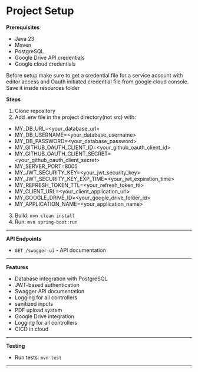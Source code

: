 # Project Setup

**Prerequisites**
- Java 23
- Maven
- PostgreSQL
- Google Drive API credentials
- Google cloud credentials

Before setup make sure to get a credential file for a service account with editor 
access and Oauth initiated credential file from google cloud console.
Save it inside resources folder

**Steps**
1. Clone repository
2. Add .env file in the project directory(not src) with:
- MY_DB_URL=<your_database_url>
- MY_DB_USERNAME=<your_database_username>
- MY_DB_PASSWORD=<your_database_password>
- MY_GITHUB_OAUTH_CLIENT_ID=<your_github_oauth_client_id>
- MY_GITHUB_OAUTH_CLIENT_SECRET=<your_github_oauth_client_secret>
- MY_SERVER_PORT=8005
- MY_JWT_SECURITY_KEY=<your_jwt_security_key>
- MY_JWT_SECURITY_KEY_EXP_TIME=<your_jwt_expiration_time>
- MY_REFRESH_TOKEN_TTL=<your_refresh_token_ttl>
- MY_CLIENT_URL=<your_client_application_url>
- MY_GOOGLE_DRIVE_ID=<your_google_drive_folder_id>
- MY_APPLICATION_NAME=<your_application_name>

3. Build: `mvn clean install`
4. Run: `mvn spring-boot:run`

---

**API Endpoints**
- `GET /swagger-ui` - API documentation

---

**Features**
- Database integration with PostgreSQL
- JWT-based authentication
- Swagger API documentation
- Logging for all controllers
- sanitized inputs
- PDF upload system
- Google Drive integration
- Logging for all controllers
- CICD in cloud

---

**Testing**
- Run tests: `mvn test`

---
